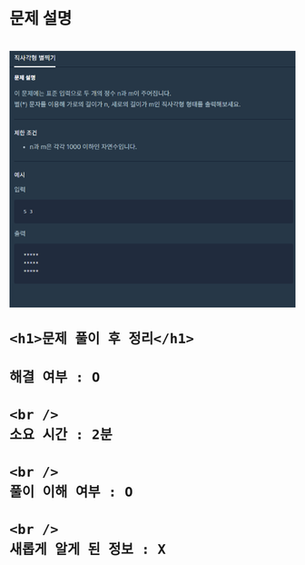 <h1>
  문제 설명
  <h1>
    <img src="/images_problem/직사각형 별찍기.png" />

    <h1>문제 풀이 후 정리</h1>

    해결 여부 : O

    <br />
    소요 시간 : 2분

    <br />
    풀이 이해 여부 : O

    <br />
    새롭게 알게 된 정보 : X
  </h1>
</h1>
